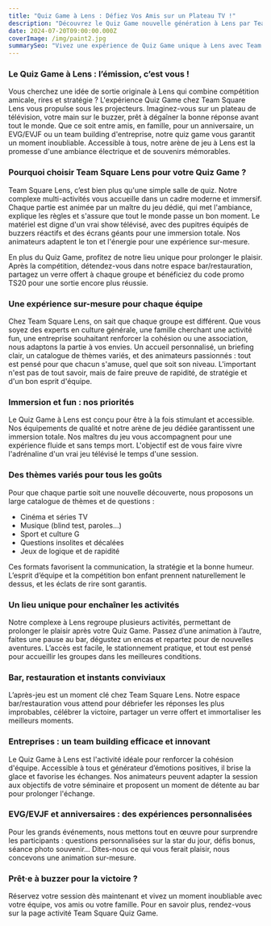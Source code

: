 ```yaml
---
title: "Quiz Game à Lens : Défiez Vos Amis sur un Plateau TV !"
description: "Découvrez le Quiz Game nouvelle génération à Lens par Team Square. Une activité immersive et fun, digne d'un vrai plateau télé, idéale pour tous les groupes."
date: 2024-07-20T09:00:00.000Z
coverImage: /img/paint2.jpg
summarySeo: "Vivez une expérience de Quiz Game unique à Lens avec Team Square : buzzers, thèmes variés, bar/restauration, et ambiance survoltée. Code promo TS20."
---
```


### Le Quiz Game à Lens : l’émission, c’est vous !

Vous cherchez une idée de sortie originale à Lens qui combine compétition amicale, rires et stratégie ? L'expérience Quiz Game chez Team Square Lens vous propulse sous les projecteurs. Imaginez-vous sur un plateau de télévision, votre main sur le buzzer, prêt à dégaîner la bonne réponse avant tout le monde. Que ce soit entre amis, en famille, pour un anniversaire, un EVG/EVJF ou un team building d'entreprise, notre quiz game vous garantit un moment inoubliable. Accessible à tous, notre arène de jeu à Lens est la promesse d'une ambiance électrique et de souvenirs mémorables.

### Pourquoi choisir Team Square Lens pour votre Quiz Game ?

Team Square Lens, c’est bien plus qu'une simple salle de quiz. Notre complexe multi-activités vous accueille dans un cadre moderne et immersif. Chaque partie est animée par un maître du jeu dédié, qui met l'ambiance, explique les règles et s'assure que tout le monde passe un bon moment. Le matériel est digne d'un vrai show télévisé, avec des pupitres équipés de buzzers réactifs et des écrans géants pour une immersion totale. Nos animateurs adaptent le ton et l'énergie pour une expérience sur-mesure.

En plus du Quiz Game, profitez de notre lieu unique pour prolonger le plaisir. Après la compétition, détendez-vous dans notre espace bar/restauration, partagez un verre offert à chaque groupe et bénéficiez du code promo TS20 pour une sortie encore plus réussie.

### Une expérience sur-mesure pour chaque équipe

Chez Team Square Lens, on sait que chaque groupe est différent. Que vous soyez des experts en culture générale, une famille cherchant une activité fun, une entreprise souhaitant renforcer la cohésion ou une association, nous adaptons la partie à vos envies. Un accueil personnalisé, un briefing clair, un catalogue de thèmes variés, et des animateurs passionnés : tout est pensé pour que chacun s'amuse, quel que soit son niveau. L'important n'est pas de tout savoir, mais de faire preuve de rapidité, de stratégie et d'un bon esprit d'équipe.

### Immersion et fun : nos priorités

Le Quiz Game à Lens est conçu pour être à la fois stimulant et accessible. Nos équipements de qualité et notre arène de jeu dédiée garantissent une immersion totale. Nos maîtres du jeu vous accompagnent pour une expérience fluide et sans temps mort. L'objectif est de vous faire vivre l'adrénaline d'un vrai jeu télévisé le temps d'une session.

### Des thèmes variés pour tous les goûts

Pour que chaque partie soit une nouvelle découverte, nous proposons un large catalogue de thèmes et de questions :

-   Cinéma et séries TV
-   Musique (blind test, paroles...)
-   Sport et culture G
-   Questions insolites et décalées
-   Jeux de logique et de rapidité

Ces formats favorisent la communication, la stratégie et la bonne humeur. L’esprit d’équipe et la compétition bon enfant prennent naturellement le dessus, et les éclats de rire sont garantis.

### Un lieu unique pour enchaîner les activités

Notre complexe à Lens regroupe plusieurs activités, permettant de prolonger le plaisir après votre Quiz Game. Passez d’une animation à l’autre, faites une pause au bar, dégustez un encas et repartez pour de nouvelles aventures. L’accès est facile, le stationnement pratique, et tout est pensé pour accueillir les groupes dans les meilleures conditions.

### Bar, restauration et instants conviviaux

L’après-jeu est un moment clé chez Team Square Lens. Notre espace bar/restauration vous attend pour débriefer les réponses les plus improbables, célébrer la victoire, partager un verre offert et immortaliser les meilleurs moments.

### Entreprises : un team building efficace et innovant

Le Quiz Game à Lens est l'activité idéale pour renforcer la cohésion d'équipe. Accessible à tous et générateur d’émotions positives, il brise la glace et favorise les échanges. Nos animateurs peuvent adapter la session aux objectifs de votre séminaire et proposent un moment de détente au bar pour prolonger l'échange.

### EVG/EVJF et anniversaires : des expériences personnalisées

Pour les grands événements, nous mettons tout en œuvre pour surprendre les participants : questions personnalisées sur la star du jour, défis bonus, séance photo souvenir… Dites-nous ce qui vous ferait plaisir, nous concevons une animation sur-mesure.

### Prêt·e à buzzer pour la victoire ?

Réservez votre session dès maintenant et vivez un moment inoubliable avec votre équipe, vos amis ou votre famille. Pour en savoir plus, rendez-vous sur la page activité Team Square Quiz Game.
